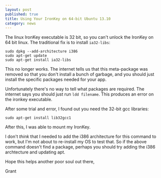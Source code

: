 ```yaml
---
layout: post
published: true
title: Using Your IronKey on 64-bit Ubuntu 13.10
category: news
---
```


The linux IronKey executable is 32 bit, so you can't unlock the
IronKey on 64 bit linux.  The traditional fix is to install
`ia32-libs`:

    sudo dpkg --add-architecture i386
    sudo apt-get update
    sudo apt-get install ia32-libs

This no longer works.  The internet tells us that this meta-package
was removed so that you don't install a bunch of garbage, and you
should just install the specific packages needed for your app.

Unfortunately there's no way to tell what packages are required.  The
internet says you should just run `ldd filename`.  This produces an
error on the ironkey executable.

After some trial and error, I found out you need the 32-bit gcc
libraries:

    sudo apt-get install lib32gcc1

After this, I was able to mount my IronKey.

I don't *think* that I needed to add the i386 architecture for this
command to work, but I'm not about to re-install my OS to test that.
So if the above command doesn't find a package, perhaps you should try
adding the i386 archtecture and updating apt.

Hope this helps another poor soul out there,

Grant